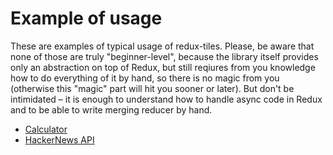 # Example of usage

These are examples of typical usage of redux-tiles. Please, be aware that none of those are truly "beginner-level", because the library itself provides only an abstraction on top of Redux, but still reqiures from you knowledge how to do everything of it by hand, so there is no magic from you (otherwise this "magic" part will hit you sooner or later). But don't be intimidated – it is enough to understand how to handle async code in Redux and to be able to write merging reducer by hand.

- [Calculator](./calculator/calculator-tiles.js)
- [HackerNews API](./hacker-news-api/hn-tiles.js)